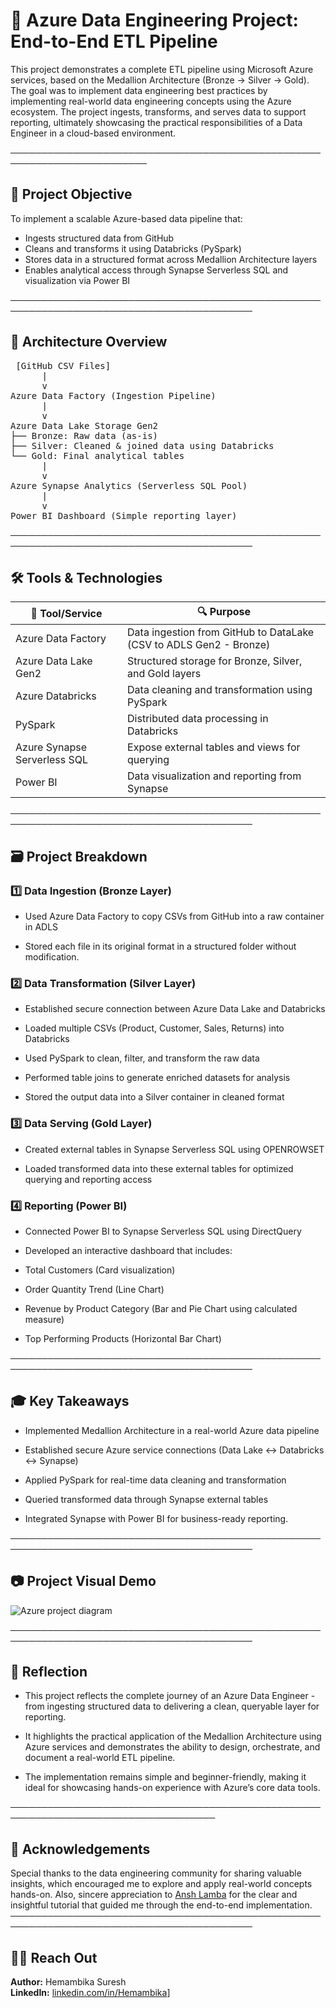 # 🧩 Azure Data Engineering Project: End-to-End ETL Pipeline

This project demonstrates a complete ETL pipeline using Microsoft Azure services, based on the Medallion Architecture (Bronze → Silver → Gold). The goal was to implement data engineering best practices by implementing real-world data engineering concepts using the Azure ecosystem. The project ingests, transforms, and serves data to support reporting, ultimately showcasing the practical responsibilities of a Data Engineer in a cloud-based environment.

────────────────────────────────────────────────────────────────────────
## 🎯 Project Objective

To implement a scalable Azure-based data pipeline that:

- Ingests structured data from GitHub
- Cleans and transforms it using Databricks (PySpark)
- Stores data in a structured format across Medallion Architecture layers
- Enables analytical access through Synapse Serverless SQL and visualization via Power BI

─────────────────────────────────────────────────────────────────────────────────────────
## 🧬 Architecture Overview

<pre> [GitHub CSV Files]
      |
      v
Azure Data Factory (Ingestion Pipeline)
      |
      v
Azure Data Lake Storage Gen2
├── Bronze: Raw data (as-is)
├── Silver: Cleaned & joined data using Databricks
└── Gold: Final analytical tables
      |
      v
Azure Synapse Analytics (Serverless SQL Pool)
      |
      v
Power BI Dashboard (Simple reporting layer) </pre>

─────────────────────────────────────────────────────────────────────────────────────────
## 🛠️ Tools & Technologies

| 🧰 Tool/Service              | 🔍 Purpose                                                  |
|-----------------------------|-------------------------------------------------------------|
| Azure Data Factory          | Data ingestion from GitHub to DataLake (CSV to ADLS Gen2 - Bronze)     |
| Azure Data Lake Gen2        | Structured storage for Bronze, Silver, and Gold layers      |
| Azure Databricks            | Data cleaning and transformation using PySpark              |
| PySpark                     | Distributed data processing in Databricks                   |
| Azure Synapse Serverless SQL| Expose external tables and views for querying               |
| Power BI                    | Data visualization and reporting from Synapse               |

─────────────────────────────────────────────────────────────────────────────────────────
## 🗃️ Project Breakdown

### 1️⃣ Data Ingestion (Bronze Layer)

- Used Azure Data Factory to copy CSVs from GitHub into a raw container in ADLS

- Stored each file in its original format in a structured folder without modification.

### 2️⃣ Data Transformation (Silver Layer)

- Established secure connection between Azure Data Lake and Databricks

- Loaded multiple CSVs (Product, Customer, Sales, Returns) into Databricks

- Used PySpark to clean, filter, and transform the raw data

- Performed table joins to generate enriched datasets for analysis

- Stored the output data into a Silver container in cleaned format

### 3️⃣ Data Serving (Gold Layer)

- Created external tables in Synapse Serverless SQL using OPENROWSET

- Loaded transformed data into these external tables for optimized querying and reporting access

### 4️⃣ Reporting (Power BI)

- Connected Power BI to Synapse Serverless SQL using DirectQuery

- Developed an interactive dashboard that includes:

- Total Customers (Card visualization)

- Order Quantity Trend (Line Chart)

- Revenue by Product Category (Bar and Pie Chart using calculated measure)

- Top Performing Products (Horizontal Bar Chart)

─────────────────────────────────────────────────────────────────────────────────────────
## 🎓 Key Takeaways

- Implemented Medallion Architecture in a real-world Azure data pipeline

- Established secure Azure service connections (Data Lake ↔ Databricks ↔ Synapse)

- Applied PySpark for real-time data cleaning and transformation

- Queried transformed data through Synapse external tables

- Integrated Synapse with Power BI for business-ready reporting.

─────────────────────────────────────────────────────────────────────────────────────────
## 📷 Project Visual Demo

![Azure project diagram](https://github.com/user-attachments/assets/37da773f-dd6e-4d99-b640-99f04e29b78e)

─────────────────────────────────────────────────────────────────────────────────────────
## 🌟 Reflection

- This project reflects the complete journey of an Azure Data Engineer - from ingesting structured data to delivering a clean, queryable layer for reporting.

- It highlights the practical application of the Medallion Architecture using Azure services and demonstrates the ability to design, orchestrate, and document a real-world ETL pipeline.

- The implementation remains simple and beginner-friendly, making it ideal for showcasing hands-on experience with Azure’s core data tools.

───────────────────────────────────────────────────────────────────────────────────
## 🤝 Acknowledgements

Special thanks to the data engineering community for sharing valuable insights, which encouraged me to explore and apply real-world concepts hands-on.
Also, sincere appreciation to [Ansh Lamba](https://www.youtube.com/@AnshLambaJSR) for the clear and insightful tutorial that guided me through the end-to-end implementation.
─────────────────────────────────────────────────────────────────────────────────────────
## 🧑‍💻 Reach Out

**Author:** Hemambika Suresh  
**LinkedIn:** [linkedin.com/in/Hemambika](https://www.linkedin.com/in/hemambika-ilangovan-74863428b/)]  





  
